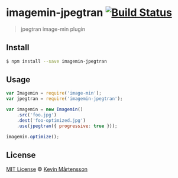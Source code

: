 # imagemin-jpegtran [![Build Status](https://travis-ci.org/kevva/imagemin-jpegtran.svg?branch=master)](https://travis-ci.org/kevva/imagemin-jpegtran)

> jpegtran image-min plugin

## Install

```bash
$ npm install --save imagemin-jpegtran
```

## Usage

```js
var Imagemin = require('image-min');
var jpegtran = require('imagemin-jpegtran');

var imagemin = new Imagemin()
    .src('foo.jpg')
    .dest('foo-optimized.jpg')
    .use(jpegtran({ progressive: true }));

imagemin.optimize();
```

## License

[MIT License](http://en.wikipedia.org/wiki/MIT_License) © [Kevin Mårtensson](https://github.com/kevva)
